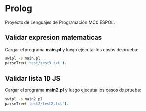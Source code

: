 # Prolog
Proyecto de Lenguajes de Programación MCC ESPOL.

## Validar expresion matematicas

Cargar el programa **main.pl** y luego ejecutar los casos de prueba:

```sh
swipl -s main.pl
parseTree('test/test3.txt'). 
```

## Validar lista 1D JS

Cargar el programa **main2.pl** y luego ejecutar los casos de prueba:

```sh
swipl -s main2.pl
parseTree('test2/test2.txt'). 
```
